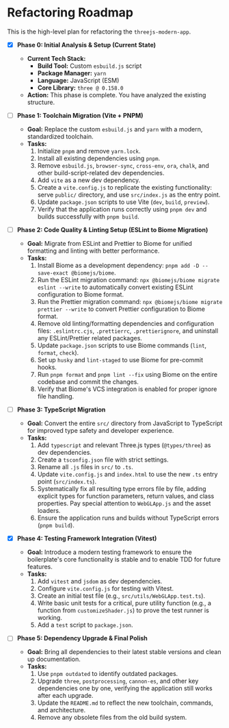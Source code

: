 # Refactoring Roadmap

This is the high-level plan for refactoring the `threejs-modern-app`.

- [X] **Phase 0: Initial Analysis & Setup (Current State)**
    -   **Current Tech Stack:**
        -   **Build Tool:** Custom `esbuild.js` script
        -   **Package Manager:** `yarn`
        -   **Language:** JavaScript (ESM)
        -   **Core Library:** `three @ 0.158.0`
    -   **Action:** This phase is complete. You have analyzed the existing structure.

- [ ] **Phase 1: Toolchain Migration (Vite + PNPM)**
    -   **Goal:** Replace the custom `esbuild.js` and `yarn` with a modern, standardized toolchain.
    -   **Tasks:**
        1.  Initialize `pnpm` and remove `yarn.lock`.
        2.  Install all existing dependencies using `pnpm`.
        3.  Remove `esbuild.js`, `browser-sync`, `cross-env`, `ora`, `chalk`, and other build-script-related dev dependencies.
        4.  Add `vite` as a new dev dependency.
        5.  Create a `vite.config.js` to replicate the existing functionality: serve `public/` directory, and use `src/index.js` as the entry point.
        6.  Update `package.json` scripts to use Vite (`dev`, `build`, `preview`).
        7.  Verify that the application runs correctly using `pnpm dev` and builds successfully with `pnpm build`.

- [ ] **Phase 2: Code Quality & Linting Setup (ESLint to Biome Migration)**
    -   **Goal:** Migrate from ESLint and Prettier to Biome for unified formatting and linting with better performance.
    -   **Tasks:**
        1.  Install Biome as a development dependency: `pnpm add -D --save-exact @biomejs/biome`.
        2.  Run the ESLint migration command: `npx @biomejs/biome migrate eslint --write` to automatically convert existing ESLint configuration to Biome format.
        3.  Run the Prettier migration command: `npx @biomejs/biome migrate prettier --write` to convert Prettier configuration to Biome format.
        4.  Remove old linting/formatting dependencies and configuration files: `.eslintrc.cjs`, `.prettierrc`, `.prettierignore`, and uninstall any ESLint/Prettier related packages.
        5.  Update `package.json` scripts to use Biome commands (`lint`, `format`, `check`).
        6.  Set up `husky` and `lint-staged` to use Biome for pre-commit hooks.
        7.  Run `pnpm format` and `pnpm lint --fix` using Biome on the entire codebase and commit the changes.
        8.  Verify that Biome's VCS integration is enabled for proper ignore file handling.

- [ ] **Phase 3: TypeScript Migration**
    -   **Goal:** Convert the entire `src/` directory from JavaScript to TypeScript for improved type safety and developer experience.
    -   **Tasks:**
        1.  Add `typescript` and relevant Three.js types (`@types/three`) as dev dependencies.
        2.  Create a `tsconfig.json` file with strict settings.
        3.  Rename all `.js` files in `src/` to `.ts`.
        4.  Update `vite.config.js` and `index.html` to use the new `.ts` entry point (`src/index.ts`).
        5.  Systematically fix all resulting type errors file by file, adding explicit types for function parameters, return values, and class properties. Pay special attention to `WebGLApp.js` and the asset loaders.
        6.  Ensure the application runs and builds without TypeScript errors (`pnpm build`).

- [X] **Phase 4: Testing Framework Integration (Vitest)**
    -   **Goal:** Introduce a modern testing framework to ensure the boilerplate's core functionality is stable and to enable TDD for future features.
    -   **Tasks:**
        1.  Add `vitest` and `jsdom` as dev dependencies.
        2.  Configure `vite.config.js` for testing with Vitest.
        3.  Create an initial test file (e.g., `src/utils/WebGLApp.test.ts`).
        4.  Write basic unit tests for a critical, pure utility function (e.g., a function from `customizeShader.js`) to prove the test runner is working.
        5.  Add a `test` script to `package.json`.

- [ ] **Phase 5: Dependency Upgrade & Final Polish**
    -   **Goal:** Bring all dependencies to their latest stable versions and clean up documentation.
    -   **Tasks:**
        1.  Use `pnpm outdated` to identify outdated packages.
        2.  Upgrade `three`, `postprocessing`, `cannon-es`, and other key dependencies one by one, verifying the application still works after each upgrade.
        3.  Update the `README.md` to reflect the new toolchain, commands, and architecture.
        4.  Remove any obsolete files from the old build system.

